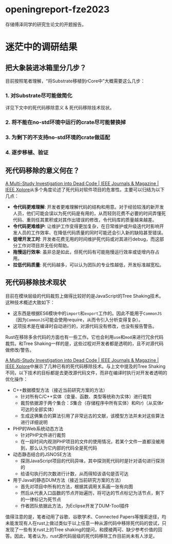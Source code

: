 # openingreport-fze2023

存储傅泽同学的研究生论文的开题报告。

# 迷茫中的调研结果

## 把大象装进冰箱里分几步？

目前按照笔者理解，“将Substrate移植到rCore中”大概需要这么几步：

### 1. 对Substrate尽可能做简化

详见下文中的死代码移除意义 & 死代码移除技术现状。

### 2. 将不能在no-std环境中运行的crate尽可能替换掉

### 3. 为剩下的不支持no-std环境的crate做适配

### 4. 逐步移植、验证

## 死代码移除的意义何在？

[A Multi-Study Investigation into Dead Code | IEEE Journals & Magazine | IEEE Xplore](https://ieeexplore.ieee.org/abstract/document/8370748)从多个角度论述了死代码对软件项目的危害性。主要可以归结为以下几点：

- **令代码更难理解**: 开发者更难理解代码的结构和用意。对于经验较浅的新开发人员，他们可能会误以为死代码是有用的，从而轻则花费不必要的时间弄懂死代码、重则任其累积或对其作出错误的修改，令代码库的质量越来越差。
- **令代码更难维护**: 让维护工作变得更加复杂，在日常维护或升级迭代时影响开发人员的工作效率、在降低代码质量的同时可能还会引入新的缺陷甚至错误。
- **徒增开发工时**: 开发者花费无用的时间维护死代码或对其进行debug，而这部分工作对项目并无任何帮助。
- **拖慢运行效率**: 虽非总是如此，但死代码有可能拖慢运行效率或徒增内存占用。
- **拉低代码质量**: 死代码越多，可以认为团队的专业性越低，开发标准越宽松。

## 死代码移除技术现状

目前在模块层级的代码裁剪上做得比较好的是JavaScript的Tree Shaking技术。这种技术概述大致如下：

- 这东西是根据ES6模块中的`import`和`export`工作的。因此不能用于`CommonJS`（因为`CommonJS`可能会使用require，从而令引入分析变得复杂）。
- 这项技术是在编译时自动进行的，对源代码没有修改，也没有报告警告。

Rust在移除多余代码的方面也有一些工作。它也会利用`use`和`mod`来进行冗余代码裁剪。和Tree Shaking一样的是，这些过程对开发者都是透明的，且不对源代码做修改/警告。

[A Multi-Study Investigation into Dead Code | IEEE Journals & Magazine | IEEE Xplore](https://ieeexplore.ieee.org/abstract/document/8370748)中展示了几种已有的死代码移除技术。与上文中提及的Tree Shaking不同，以下技术的目标都是去更改源代码文件，而非在编译时执行对开发者透明的优化操作：

- C++数据模型方法（接近当前研究方案的方法）
  - 针对所有C/C++实体（变量、函数、类型等统称为实体）进行裁剪
  - 裁剪依据源于两个集合：$S$集合（存储程序中所有实体）和$R(r)$（从实体$r$​​可达的全部实体）
  - 生成这俩集合的算法引用了非常远古的文献，该模型方法并未对这些算法进行详细说明
- PHP的Web系统动态方法
  - 针对PHP文件进行裁剪
  - 在一段时间内观测PHP项目的文件的使用情况，若某个文件一直都没被用到，那么认为它内部的代码全是死代码
- 动态静态结合的JSNOSE方法
  - 探测JavaScript项目的代码异味，其中探测死代码时是针对语句进行探测的
  - 给语句执行的次数进行计数，从而得知该语句是否可达
- 用于Java的静态DUM方法（接近当前研究方案的方法）
  - 首先对项目中所有的方法，根据其调用关系画一张有向图
  - 然后从代表入口函数的节点开始遍历，将可达的节点标记为活节点，剩下的一律标记为死节点
  - 作者团队依据此方法，为Eclipse开发了DUM-Tool插件

值得注意的是，笔者动用了谷歌、谷歌学术、Connected Papers等搜索途径，均未能发现有人在rust上做过类似于以上任意一种从源代码中移除死代码的尝试，只发现了一些有关rust上的Tree shaking的提问，和摸棱两可、缺少参考价值的回答。因此，笔者认为，rust源代码层级的死代码移除工作目前尚未有人涉足。
